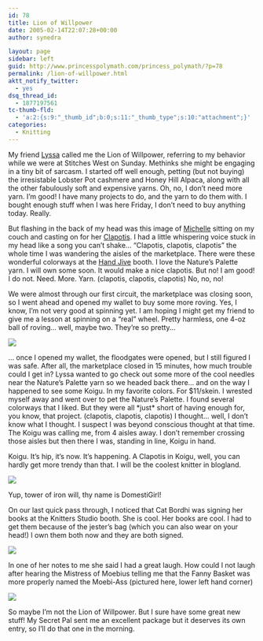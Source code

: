 ```yaml
---
id: 78
title: Lion of Willpower
date: 2005-02-14T22:07:28+00:00
author: synedra

layout: page
sidebar: left
guid: http://www.princesspolymath.com/princess_polymath/?p=78
permalink: /lion-of-willpower.html
aktt_notify_twitter:
  - yes
dsq_thread_id:
  - 1877197561
tc-thumb-fld:
  - 'a:2:{s:9:"_thumb_id";b:0;s:11:"_thumb_type";s:10:"attachment";}'
categories:
  - Knitting
---
```

My friend [Lyssa](http://recklesscraft.blogspot.com) called me the Lion of Willpower, referring to my behavior while we were at Stitches West on Sunday. Methinks she might be engaging in a tiny bit of sarcasm. I started off well enough, petting (but not buying) the irresistable Lobster Pot cashmere and Honey Hill Alpaca, along with all the other fabulously soft and expensive yarns. Oh, no, I don&#8217;t need more yarn. I&#8217;m good! I have many projects to do, and the yarn to do them with. I bought enough stuff when I was here Friday, I don&#8217;t need to buy anything today. Really.
  
But flashing in the back of my head was this image of [Michelle](http://fickleknitterfiend.blogspot.com) sitting on my couch and casting on for her [Clapotis](http://fickleknitterfiend.blogspot.com/2005/02/it-had-to-be-ewe.html). I had a little whispering voice stuck in my head like a song you can&#8217;t shake&#8230; &#8220;Clapotis, clapotis, clapotis&#8221; the whole time I was wandering the aisles of the marketplace. There were these wonderful colorways at the [Hand Jive](http://www.handjiveknits.com/index.html) booth. I love the Nature&#8217;s Palette yarn. I will own some soon. It would make a nice clapotis. But no! I am good! I do not. Need. More. Yarn. (clapotis, clapotis, clapotis) No, no, no!
  
We were almost through our first circuit, the marketplace was closing soon, so I went ahead and opened my wallet to buy some more roving. Yes, I know, I&#8217;m not very good at spinning yet. I am hoping I might get my friend to give me a lesson at spinning on a &#8220;real&#8221; wheel. Pretty harmless, one 4-oz ball of roving&#8230; well, maybe two. They&#8217;re so pretty&#8230;
  
![](http://www.perlgoddess.com/blog/images/tencel_roving.jpg.jpg)
  
&#8230; once I opened my wallet, the floodgates were opened, but I still figured I was safe. After all, the marketplace closed in 15 minutes, how much trouble could I get in? Lyssa wanted to go check out some more of the cool needles near the Nature&#8217;s Palette yarn so we headed back there&#8230; and on the way I happened to see some Koigu. In my favorite colors. For $11/skein. I wrested myself away and went over to pet the Nature&#8217;s Palette. I found several colorways that I liked. But they were all \*just\* short of having enough for, you know, that project. (clapotis, clapotis, clapotis) I thought&#8230; well, I don&#8217;t know what I thought. I suspect I was beyond conscious thought at that time. The Koigu was calling me, from 4 aisles away. I don&#8217;t remember crossing those aisles but then there I was, standing in line, Koigu in hand.
  
Koigu. It&#8217;s hip, it&#8217;s now. It&#8217;s happening. A Clapotis in Koigu, well, you can hardly get more trendy than that. I will be the coolest knitter in blogland.
  
![](http://www.perlgoddess.com/blog/images/koigu.jpg)
  
Yup, tower of iron will, thy name is DomestiGirl!
  
On our last quick pass through, I noticed that Cat Bordhi was signing her books at the Knitters Studio booth. She is cool. Her books are cool. I had to get them because of the jester&#8217;s bag (which you can also wear on your head!) I own them both now and they are both signed.
  
![](http://www.perlgoddess.com/blog/images/books.jpg)
  
In one of her notes to me she said I had a great laugh. How could I not laugh after hearing the Mistress of Moebius telling me that the Fanny Basket was more properly named the Moebi-Ass (pictured here, lower left hand corner)
  
![](http://www.perlgoddess.com/blog/images/2nd.jpg)
  
So maybe I&#8217;m not the Lion of Willpower. But I sure have some great new stuff! My Secret Pal sent me an excellent package but it deserves its own entry, so I&#8217;ll do that one in the morning.